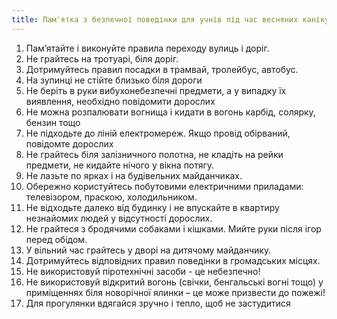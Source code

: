 ```yaml
---
title: Пам'ятка з безпечної поведінки для учнів під час весняних канікул
---
```


1.  Пам’ятайте і виконуйте правила переходу вулиць і доріг.
1.  Не грайтесь на тротуарі, біля доріг.
1.  Дотримуйтесь правил посадки в трамвай, тролейбус, автобус.
1.  На зупинці не стійте близько біля дороги
1.  Не беріть в руки вибухонебезпечні предмети, а у випадку їх виявлення, необхідно повідомити дорослих
1.  Не можна розпалювати вогнища і кидати в вогонь карбід, солярку, бензин тощо
1.  Не підходьте до ліній електромереж. Якщо провід обірваний, повідомте дорослих
1.  Не грайтесь біля залізничного полотна, не кладіть на рейки предмети, не кидайте нічого у вікна потягу.
1.  Не лазьте по ярках і на будівельних майданчиках.
1.  Обережно користуйтесь побутовими електричними приладами: телевізором, праскою, холодильником.
1.  Не відходьте далеко від будинку і не впускайте в квартиру незнайомих людей у відсутності дорослих.
1.  Не грайтеся з бродячими собаками і кішками. Мийте руки після ігор перед обідом.
1.  У вільний час грайтесь у дворі на дитячому майданчику.
1.  Дотримуйтесь відповідних правил поведінки в громадських місцях.
1.  Не використовуй піротехнічні засоби - це небезпечно!
1.  Не використовуй відкритий вогонь (свічки, бенгальські вогні тощо) у приміщеннях біля новорічної ялинки – це може призвести до пожежі!
1.  Для прогулянки вдягайся зручно і тепло, щоб не застудитися
